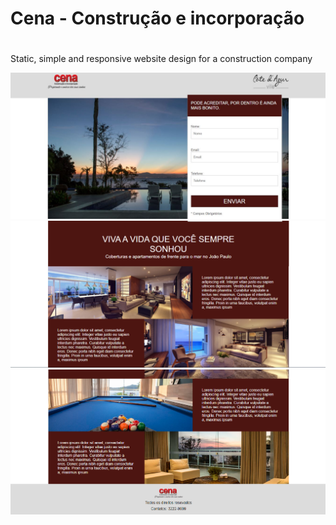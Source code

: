 # Cena - Construção e incorporação <h1>

<p>Static, simple and responsive website design for a construction company</p>

<img src="imagens/Cena-home.JPG">
<img src="imagens/Cena-part2.PNG">
<img src="imagens/Cena-final.PNG">
